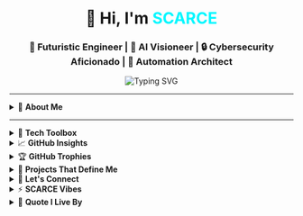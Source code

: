 <h1 align="center">👋 Hi, I'm <span style="color:#00F7FF;">SCARCE</span></h1>
<h3 align="center">🚀 Futuristic Engineer | 🧠 AI Visioneer | 🔒 Cybersecurity Aficionado | 🤖 Automation Architect</h3>

<p align="center">
  <img src="https://readme-typing-svg.demolab.com?font=Fira+Code&weight=500&size=22&pause=1000&color=00F7FF&center=true&vCenter=true&width=435&lines=Crafting+Code+for+the+Future...;Java+%2B+Vision+%3D+Intelligence+Unleashed;On+Mission+to+Engineer+Tomorrow!;Blending+AI%2C+Cybersec%2C+and+Automation." alt="Typing SVG" />
</p>

---

<details>
<summary>🌌 <strong>About Me</strong></summary>

- 🎮 Currently crafting **Onslaught** — a Java-based Face Recognition 2D Shooter Game.
- 🤖 Passionate about **AI/ML**, **Computer Vision**, and **Embedded Intelligence**.
- 🛠️ Builder of smart road studs, secure face login systems & real-time prototypes.
- 💾 Tech Arsenal: `Java`, `OpenCV`, `JavaFX`, `C`, `Python`, `HTML`, `CSS`, `JS`, `SolidWorks`.

</details>

---
<details>
<summary>🧰 <strong>Tech Toolbox</strong></summary>

```yaml
Languages:     Java       | C      | Python   | HTML/CSS   | MATLAB 
Tools:         IntelliJ   | VSCode | NetBeans | Git        | Eclipse
Libraries:     OpenCV     | JavaFX | NumPy    | Matplotlib | OpenGL
Design:        SolidWorks | Figma  | Blender
```
</details>

<details> <summary>📈 <strong>GitHub Insights</strong></summary> <div align="center"> <img src="https://github-readme-stats.vercel.app/api?username=OG-SCARCE&show_icons=true&theme=tokyonight&hide_border=true&border_radius=10&custom_title=SCARCE's+GitHub+Stats" height="180" /> <img src="https://github-readme-streak-stats.herokuapp.com?user=OG-SCARCE&theme=tokyonight&hide_border=true&date_format=M%20j%5B%2C%20Y%5D" height="180" /> </div> </details>
<details> <summary>🏆 <strong>GitHub Trophies</strong></summary> <div align="center"> <img src="https://github-profile-trophy.vercel.app/?username=OG-SCARCE&theme=tokyonight&no-frame=true&no-bg=true&margin-w=6" alt="Trophies" /> </div>
⚠️ If trophies don’t load due to Vercel issues, refresh or try again later!

</details>
<details> <summary>🚀 <strong>Projects That Define Me</strong></summary>
🧠 Face Recognition Login System — Real-time security using OpenCV + JavaFX

🌍 Smart Road Studs — AQI, speed detection, solar-powered traffic intelligence

🧪 AI Labs — Deep Learning prototypes in image processing & pattern recognition

🎨 SolidWorks Engineering — From mechanical concept models to visual design

</details>
<details> <summary>🔗 <strong>Let's Connect</strong></summary> <div align="center"> <a href="mailto:amanpatel.2805@gmail.com"><img src="https://img.shields.io/badge/Gmail-D14836?style=for-the-badge&logo=gmail&logoColor=white" /></a> <a href="https://www.linkedin.com/in/og-scarce"><img src="https://img.shields.io/badge/LinkedIn-0077B5?style=for-the-badge&logo=linkedin&logoColor=white" /></a> <a href="https://github.com/OG-SCARCE"><img src="https://img.shields.io/badge/GitHub-100000?style=for-the-badge&logo=github&logoColor=white" /></a> </div> </details>
<details> <summary>⚡ <strong>SCARCE Vibes</strong></summary> <p align="center"> <img src="https://raw.githubusercontent.com/OG-SCARCE/OG-SCARCE/main/assets/gg.gif" alt="Animated Tech Graphic" width="400px"/> </p> </details>
<details> <summary>🧬 <strong>Quote I Live By</strong></summary>
“The future belongs to those who build it.” — Anonymous

<p align="center"> ☕ Fueled by caffeine, algorithms & chaos.<br> 🔥 Let's create something extraordinary. </p> </details>
